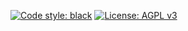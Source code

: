 [![Code style: black](https://img.shields.io/badge/code%20style-black-000000.svg)](https://github.com/psf/black) [![License: AGPL v3](https://img.shields.io/badge/License-AGPL%20v3-blue.svg)](https://www.gnu.org/licenses/agpl-3.0)
